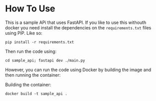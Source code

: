 # How To Use

This is a sample APi that uses FastAPI. If you like to use this withouth docker you need install the dependencies on the `requirements.txt` files using PIP. Like so:

```console
pip install -r requirements.txt
```

Then run the code using:

```console
cd sample_api; fastapi dev ./main.py
```

However, you can run the code using Docker by building the image and then running the container:

Building the container:

```console
docker build -t sample_api .
```
